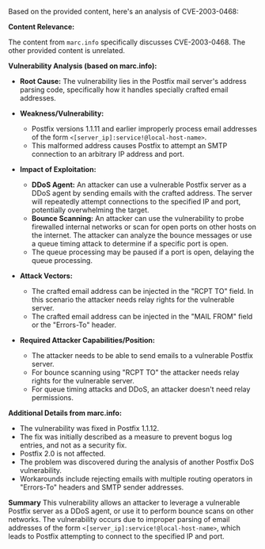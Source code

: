Based on the provided content, here's an analysis of CVE-2003-0468:

**Content Relevance:**

The content from `marc.info` specifically discusses CVE-2003-0468. The other provided content is unrelated.

**Vulnerability Analysis (based on marc.info):**

*   **Root Cause:** The vulnerability lies in the Postfix mail server's address parsing code, specifically how it handles specially crafted email addresses.

*   **Weakness/Vulnerability:**
    *   Postfix versions 1.1.11 and earlier improperly process email addresses of the form `<[server_ip]:service!@local-host-name>`.
    *   This malformed address causes Postfix to attempt an SMTP connection to an arbitrary IP address and port.

*   **Impact of Exploitation:**
    *   **DDoS Agent:** An attacker can use a vulnerable Postfix server as a DDoS agent by sending emails with the crafted address. The server will repeatedly attempt connections to the specified IP and port, potentially overwhelming the target.
    *   **Bounce Scanning:** An attacker can use the vulnerability to probe firewalled internal networks or scan for open ports on other hosts on the internet. The attacker can analyze the bounce messages or use a queue timing attack to determine if a specific port is open.
    *   The queue processing may be paused if a port is open, delaying the queue processing.

*   **Attack Vectors:**
    *   The crafted email address can be injected in the "RCPT TO" field. In this scenario the attacker needs relay rights for the vulnerable server.
    *   The crafted email address can be injected in the "MAIL FROM" field or the "Errors-To" header.

*   **Required Attacker Capabilities/Position:**
    *   The attacker needs to be able to send emails to a vulnerable Postfix server.
    *   For bounce scanning using "RCPT TO" the attacker needs relay rights for the vulnerable server.
    *   For queue timing attacks and DDoS, an attacker doesn't need relay permissions.

**Additional Details from marc.info:**

*   The vulnerability was fixed in Postfix 1.1.12.
*   The fix was initially described as a measure to prevent bogus log entries, and not as a security fix.
*   Postfix 2.0 is not affected.
*   The problem was discovered during the analysis of another Postfix DoS vulnerability.
*   Workarounds include rejecting emails with multiple routing operators in "Errors-To" headers and SMTP sender addresses.

**Summary**
This vulnerability allows an attacker to leverage a vulnerable Postfix server as a DDoS agent, or use it to perform bounce scans on other networks. The vulnerability occurs due to improper parsing of email addresses of the form `<[server_ip]:service!@local-host-name>`, which leads to Postfix attempting to connect to the specified IP and port.